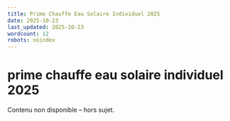 ```yaml
---
title: Prime Chauffe Eau Solaire Individuel 2025
date: 2025-10-23
last_updated: 2025-10-23
wordcount: 12
robots: noindex
---
```


# prime chauffe eau solaire individuel 2025

Contenu non disponible – hors sujet.